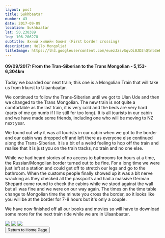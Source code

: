 ```yaml
---
layout: post
title: Sukhbaatar
number: 43
date: 2017-09-09
location: Sukhbaatar
lat: 50.230389
lng: 106.206278
subtitle: Эхний хилийн боомт (First border crossing)
description: Hello Mongolia!
titleImage: https://lh3.googleusercontent.com/euezJzsvSqvOi0JD3nQtnb3eHnV0y3JcIhcHNHGJXpuGDE5dAg-WAjG8MvFMn8QeHSXns_V6eMi4bzcQa_K5IEImYX6xMzihsLSlG29krV7lSWsPH4MmzXmBoudXRczWS9wKGblsolY=w2400
---
```


<h4>09/09/2017: From the Tran-Siberian to the Trans Mongolian - 5,153-6,304km</h4>

Today we boarded our next train; this one is a Mongolian Train that will take us from Irkurst to Ulaanbaatar. 

We continued to follow the Trans-Siberian until we got to Ulan Ude and then we changed to the Trans Mongolian. 
The new train is not quite a comfortable as the last train, it is very cold and the beds are very hard (parts of me go numb if I lie still for too long). It is all tourists in our cabin and we have made some friends, including one who will be moving to NZ next year.

We found out why it was all tourists in our cabin when we got to the border and our cabin was dropped off and left there as everyone else continued along the Trans-Siberian. It is a bit of a weird feeling to hop off the train and realise that it is just you on the train tracks, no train and no one else. 

While we had heard stories of no access to bathrooms for hours at a time, the Russian/Mongolian border turned out to be fine. For a long time we were just left at a station and could get off to stretch our legs and go to the bathroom. When the customs people finally showed up it was a bit nerve wracking as they checked all the passports and had a massive German Shepard come round to check the cabins while we stood against the wall but all was fine and we were on our way again. The times on the time table change to Mongolian time the minute you cross the border, so it looks like you will be at the border for 7-8 hours but it's only a couple. 

We have now finished off all our books and movies so will have to download some more for the next train ride while we are in Ulaanbaatar. 

<img src="https://lh3.googleusercontent.com/BRSIZ_A2p45C8ltEY8WlonG_Xsw05_U5PnHcg8Ol_SZRdqVPHfRkM1Emy_HN7E8dTKB2CnpludG-75TWfeu-r83k0xLEWxb19WUSjW75D7J8_ZQvOCH2Rhxb5HfN-dh528J_fIkWxx4=w2400" class="image1">
<img src="https://lh3.googleusercontent.com/ctXME6euHHIP2ZxhWYj-TwlfnaO1dVcbTRi4gNBP5EQdtLwfW0QNXl2ANmbvWDCBVQUqxpgnv7ZXv34GXA5A6_pbP9FtjaA8s5RisGc1u9SZuc7T7PBRQkw_PDeEZI3Vr5eIBLWmdP4=w2400" class="image1">
<img src="https://lh3.googleusercontent.com/WgbAeF3uw57N5z59inqryz7kUavoZsiiWqfGMlo11bFWDJc5JUbJsolGlPCoKqBmvIXlJ_IXQyFJwM1dHgLNBsrkIiybYvM_SATK3U02WDqaMFyBvpW3lPhmyjqPOwhBEcG-JSup6Q8=w2400" class="image1">

<div class="wrapper">
  <input type="button" class="button" value="Return to Home Page" onclick="self.close()">
</div>
